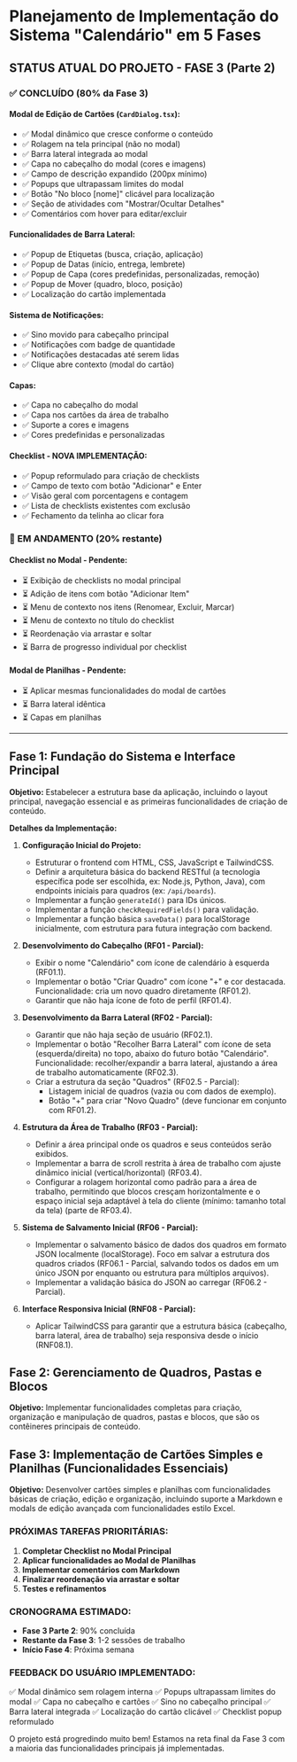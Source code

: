 
# Planejamento de Implementação do Sistema "Calendário" em 5 Fases

## STATUS ATUAL DO PROJETO - FASE 3 (Parte 2)

### ✅ CONCLUÍDO (80% da Fase 3)

#### Modal de Edição de Cartões (`CardDialog.tsx`):
- ✅ Modal dinâmico que cresce conforme o conteúdo
- ✅ Rolagem na tela principal (não no modal)
- ✅ Barra lateral integrada ao modal
- ✅ Capa no cabeçalho do modal (cores e imagens)
- ✅ Campo de descrição expandido (200px mínimo)
- ✅ Popups que ultrapassam limites do modal
- ✅ Botão "No bloco [nome]" clicável para localização
- ✅ Seção de atividades com "Mostrar/Ocultar Detalhes"
- ✅ Comentários com hover para editar/excluir

#### Funcionalidades de Barra Lateral:
- ✅ Popup de Etiquetas (busca, criação, aplicação)
- ✅ Popup de Datas (início, entrega, lembrete)
- ✅ Popup de Capa (cores predefinidas, personalizadas, remoção)
- ✅ Popup de Mover (quadro, bloco, posição)
- ✅ Localização do cartão implementada

#### Sistema de Notificações:
- ✅ Sino movido para cabeçalho principal
- ✅ Notificações com badge de quantidade
- ✅ Notificações destacadas até serem lidas
- ✅ Clique abre contexto (modal do cartão)

#### Capas:
- ✅ Capa no cabeçalho do modal
- ✅ Capa nos cartões da área de trabalho
- ✅ Suporte a cores e imagens
- ✅ Cores predefinidas e personalizadas

#### Checklist - NOVA IMPLEMENTAÇÃO:
- ✅ Popup reformulado para criação de checklists
- ✅ Campo de texto com botão "Adicionar" e Enter
- ✅ Visão geral com porcentagens e contagem
- ✅ Lista de checklists existentes com exclusão
- ✅ Fechamento da telinha ao clicar fora

### 🔄 EM ANDAMENTO (20% restante)

#### Checklist no Modal - Pendente:
- ⏳ Exibição de checklists no modal principal
- ⏳ Adição de itens com botão "Adicionar Item"
- ⏳ Menu de contexto nos itens (Renomear, Excluir, Marcar)
- ⏳ Menu de contexto no título do checklist
- ⏳ Reordenação via arrastar e soltar
- ⏳ Barra de progresso individual por checklist

#### Modal de Planilhas - Pendente:
- ⏳ Aplicar mesmas funcionalidades do modal de cartões
- ⏳ Barra lateral idêntica
- ⏳ Capas em planilhas

---

## Fase 1: Fundação do Sistema e Interface Principal

**Objetivo:** Estabelecer a estrutura base da aplicação, incluindo o layout principal, navegação essencial e as primeiras funcionalidades de criação de conteúdo.

**Detalhes da Implementação:**

1.  **Configuração Inicial do Projeto:**
    * Estruturar o frontend com HTML, CSS, JavaScript e TailwindCSS.
    * Definir a arquitetura básica do backend RESTful (a tecnologia específica pode ser escolhida, ex: Node.js, Python, Java), com endpoints iniciais para quadros (ex: `/api/boards`).
    * Implementar a função `generateId()` para IDs únicos.
    * Implementar a função `checkRequiredFields()` para validação.
    * Implementar a função básica `saveData()` para localStorage inicialmente, com estrutura para futura integração com backend.

2.  **Desenvolvimento do Cabeçalho (RF01 - Parcial):**
    * Exibir o nome "Calendário" com ícone de calendário à esquerda (RF01.1).
    * Implementar o botão "Criar Quadro" com ícone "+" e cor destacada. Funcionalidade: cria um novo quadro diretamente (RF01.2).
    * Garantir que não haja ícone de foto de perfil (RF01.4).

3.  **Desenvolvimento da Barra Lateral (RF02 - Parcial):**
    * Garantir que não haja seção de usuário (RF02.1).
    * Implementar o botão "Recolher Barra Lateral" com ícone de seta (esquerda/direita) no topo, abaixo do futuro botão "Calendário". Funcionalidade: recolher/expandir a barra lateral, ajustando a área de trabalho automaticamente (RF02.3).
    * Criar a estrutura da seção "Quadros" (RF02.5 - Parcial):
        * Listagem inicial de quadros (vazia ou com dados de exemplo).
        * Botão "+" para criar "Novo Quadro" (deve funcionar em conjunto com RF01.2).

4.  **Estrutura da Área de Trabalho (RF03 - Parcial):**
    * Definir a área principal onde os quadros e seus conteúdos serão exibidos.
    * Implementar a barra de scroll restrita à área de trabalho com ajuste dinâmico inicial (vertical/horizontal) (RF03.4).
    * Configurar a rolagem horizontal como padrão para a área de trabalho, permitindo que blocos cresçam horizontalmente e o espaço inicial seja adaptável à tela do cliente (mínimo: tamanho total da tela) (parte de RF03.4).

5.  **Sistema de Salvamento Inicial (RF06 - Parcial):**
    * Implementar o salvamento básico de dados dos quadros em formato JSON localmente (localStorage). Foco em salvar a estrutura dos quadros criados (RF06.1 - Parcial, salvando todos os dados em um único JSON por enquanto ou estrutura para múltiplos arquivos).
    * Implementar a validação básica do JSON ao carregar (RF06.2 - Parcial).

6.  **Interface Responsiva Inicial (RNF08 - Parcial):**
    * Aplicar TailwindCSS para garantir que a estrutura básica (cabeçalho, barra lateral, área de trabalho) seja responsiva desde o início (RNF08.1).

## Fase 2: Gerenciamento de Quadros, Pastas e Blocos

**Objetivo:** Implementar funcionalidades completas para criação, organização e manipulação de quadros, pastas e blocos, que são os contêineres principais de conteúdo.

## Fase 3: Implementação de Cartões Simples e Planilhas (Funcionalidades Essenciais)

**Objetivo:** Desenvolver cartões simples e planilhas com funcionalidades básicas de criação, edição e organização, incluindo suporte a Markdown e modals de edição avançada com funcionalidades estilo Excel.

### PRÓXIMAS TAREFAS PRIORITÁRIAS:

1. **Completar Checklist no Modal Principal**
2. **Aplicar funcionalidades ao Modal de Planilhas**
3. **Implementar comentários com Markdown**
4. **Finalizar reordenação via arrastar e soltar**
5. **Testes e refinamentos**

### CRONOGRAMA ESTIMADO:
- **Fase 3 Parte 2**: 90% concluída
- **Restante da Fase 3**: 1-2 sessões de trabalho
- **Início Fase 4**: Próxima semana

### FEEDBACK DO USUÁRIO IMPLEMENTADO:
✅ Modal dinâmico sem rolagem interna
✅ Popups ultrapassam limites do modal
✅ Capa no cabeçalho e cartões
✅ Sino no cabeçalho principal
✅ Barra lateral integrada
✅ Localização do cartão clicável
✅ Checklist popup reformulado

O projeto está progredindo muito bem! Estamos na reta final da Fase 3 com a maioria das funcionalidades principais já implementadas.
